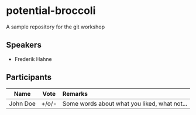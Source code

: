 # potential-broccoli
A sample repository for the git workshop

## Speakers

* Frederik Hahne

## Participants

| Name          | Vote           | Remarks  |
| ------------- |:-------------: | :-----  |
| John Doe      | +/o/-          | Some words about what you liked, what not... |

